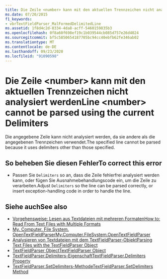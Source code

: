 ```yaml
---
title: Die Zeile <number> kann mit den aktuellen Trennzeichen nicht analysiert werden
ms.date: 07/20/2015
f1_keywords:
- vbrTextFieldParser_MalFormedDelimitedLine
ms.assetid: 1f8d4c2d-0334-4da8-acff-5460159835b3
ms.openlocfilehash: 0f8a60f698ef19c1b039544cb085d757e26d4024
ms.sourcegitcommit: bf5c5850654187705bc94cc40ebfb62fe346ab02
ms.translationtype: MT
ms.contentlocale: de-DE
ms.lasthandoff: 09/23/2020
ms.locfileid: "91090598"
---
```

# <a name="line-number-cannot-be-parsed-using-the-current-delimiters"></a><span data-ttu-id="dc666-102">Die Zeile \<number> kann mit den aktuellen Trennzeichen nicht analysiert werden</span><span class="sxs-lookup"><span data-stu-id="dc666-102">Line \<number> cannot be parsed using the current Delimiters</span></span>

<span data-ttu-id="dc666-103">Die angegebene Zeile kann nicht analysiert werden, da sie andere als die angegebenen Trennzeichen verwendet.</span><span class="sxs-lookup"><span data-stu-id="dc666-103">The specified line cannot be parsed because it uses delimiters other than those specified.</span></span>  
  
## <a name="to-correct-this-error"></a><span data-ttu-id="dc666-104">So beheben Sie diesen Fehler</span><span class="sxs-lookup"><span data-stu-id="dc666-104">To correct this error</span></span>  
  
- <span data-ttu-id="dc666-105">Passen Sie `Delimiters` so an, dass die Zeile fehlerfrei analysiert werden kann, oder fügen Sie Ausnahmebehandlungscode ein, um die Zeile zu verarbeiten.</span><span class="sxs-lookup"><span data-stu-id="dc666-105">Adjust `Delimiters` so the line can be parsed correctly, or insert exception-handling code in order to handle the line.</span></span>  
  
## <a name="see-also"></a><span data-ttu-id="dc666-106">Siehe auch</span><span class="sxs-lookup"><span data-stu-id="dc666-106">See also</span></span>

- [<span data-ttu-id="dc666-107">Vorgehensweise: Lesen aus Textdateien mit mehreren Formaten</span><span class="sxs-lookup"><span data-stu-id="dc666-107">How to: Read From Text Files with Multiple Formats</span></span>](../developing-apps/programming/drives-directories-files/how-to-read-from-text-files-with-multiple-formats.md)
- [<span data-ttu-id="dc666-108">My. Computer. File System. OpenTextFieldParser</span><span class="sxs-lookup"><span data-stu-id="dc666-108">My.Computer.FileSystem.OpenTextFieldParser</span></span>](xref:Microsoft.VisualBasic.FileIO.FileSystem.OpenTextFieldParser%2A)
- [<span data-ttu-id="dc666-109">Analysieren von Textdateien mit dem TextFieldParser-Objekt</span><span class="sxs-lookup"><span data-stu-id="dc666-109">Parsing Text Files with the TextFieldParser Object</span></span>](../developing-apps/programming/drives-directories-files/parsing-text-files-with-the-textfieldparser-object.md)
- [<span data-ttu-id="dc666-110">TextFieldParser Object</span><span class="sxs-lookup"><span data-stu-id="dc666-110">TextFieldParser Object</span></span>](../language-reference/objects/textfieldparser-object.md)
- [<span data-ttu-id="dc666-111">TextFieldParser.Delimiters-Eigenschaft</span><span class="sxs-lookup"><span data-stu-id="dc666-111">TextFieldParser.Delimiters Property</span></span>](xref:Microsoft.VisualBasic.FileIO.TextFieldParser.Delimiters%2A)
- [<span data-ttu-id="dc666-112">TextFieldParser.SetDelimiters-Methode</span><span class="sxs-lookup"><span data-stu-id="dc666-112">TextFieldParser.SetDelimiters Method</span></span>](xref:Microsoft.VisualBasic.FileIO.TextFieldParser.SetDelimiters%2A)
